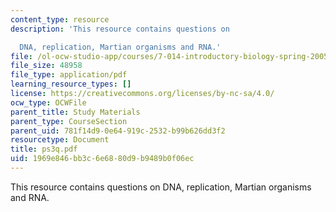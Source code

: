 ```yaml
---
content_type: resource
description: 'This resource contains questions on

  DNA, replication, Martian organisms and RNA.'
file: /ol-ocw-studio-app/courses/7-014-introductory-biology-spring-2005/1969e846bb3c6e6880d9b9489b0f06ec_ps3q.pdf
file_size: 48958
file_type: application/pdf
learning_resource_types: []
license: https://creativecommons.org/licenses/by-nc-sa/4.0/
ocw_type: OCWFile
parent_title: Study Materials
parent_type: CourseSection
parent_uid: 781f14d9-0e64-919c-2532-b99b626dd3f2
resourcetype: Document
title: ps3q.pdf
uid: 1969e846-bb3c-6e68-80d9-b9489b0f06ec
---
```

This resource contains questions on
DNA, replication, Martian organisms and RNA.